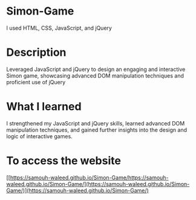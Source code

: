 # Simon-Game
I used HTML, CSS, JavaScript, and jQuery
# Description 
Leveraged JavaScript and jQuery to design an engaging and interactive Simon game, showcasing advanced DOM manipulation techniques and proficient use of jQuery
# What I learned 
I strengthened my JavaScript and jQuery skills, learned advanced DOM manipulation techniques, and gained further insights into the design and logic of interactive games.
# To access the website 
[[https://samouh-waleed.github.io/Simon-Game/https://samouh-waleed.github.io/Simon-Game/](https://samouh-waleed.github.io/Simon-Game/)](https://samouh-waleed.github.io/Simon-Game/)
